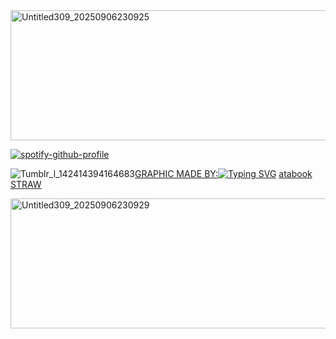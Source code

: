 

<img width="735" height="208" alt="Untitled309_20250906230925" src="https://github.com/user-attachments/assets/b62ca143-9519-4465-aeaf-d9e5686f4e0d" />

  [![spotify-github-profile](https://spotify-github-profile.kittinanx.com/api/view?uid=31aolntofja7eezo74jmie3eaa6e&cover_image=true&theme=novatorem&show_offline=false&background_color=121212&interchange=false&bar_color=000000&bar_color_cover=false)](https://github.com/kittinan/spotify-github-profile)

![Tumblr_l_142414394164683](https://github.com/user-attachments/assets/e372df99-26b9-4851-aa65-85e528d8cb03)[GRAPHIC MADE BY:](https://www.tumblr.com/cyberstarmp3?source=share)[![Typing SVG](https://readme-typing-svg.demolab.com?font=Georgia&pause=1000&color=24233C&vCenter=true&width=417&lines=Are+you.;Man%3F+;Enough;To+take+the+blame;For+this%3F%3F%3F%3F%3F%3F+)](https://git.io/typing-svg) [atabook](https://campsleepinh.atabook.org/)               [STRAW](https://txltlozey.straw.page/) 


 
 




<img width="735" height="208" alt="Untitled309_20250906230929" src="https://github.com/user-attachments/assets/f37abfcb-0a81-433e-9e26-ceca87ac3e3c" />
